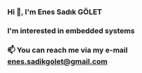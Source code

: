 ###  Hi 👋, I'm Enes Sadık GÖLET

###  I'm interested in embedded systems

### 📫 You can reach me via my e-mail enes.sadikgolet@gmail.com


